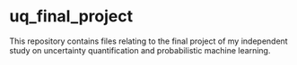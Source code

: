 # uq_final_project
This repository contains files relating to the final project of my independent study on uncertainty quantification and probabilistic machine learning.

